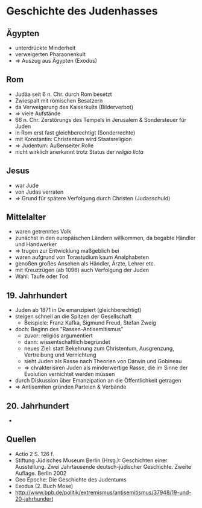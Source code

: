 # Geschichte des Judenhasses

## Ägypten
- unterdrückte Minderheit
- verweigerten Pharaonenkult
- => Auszug aus Ägypten (Exodus)

## Rom
- Judäa seit 6 n. Chr. durch Rom besetzt
- Zwiespalt mit römischen Besatzern
- da Verweigerung des Kaiserkults (Bilderverbot)
- => viele Aufstände
- 66 n. Chr. Zerstörungs des Tempels in Jerusalem & Sondersteuer für Juden
- in Rom erst fast gleichberechtigt (Sonderrechte)
- mit Konstantin: Christentum wird Staatsreligion
- => Judentum: Außenseiter Rolle
- nicht wirklich anerkannt trotz Status der *religio licta*

## Jesus
- war Jude
- von Judas verraten
- => Grund für spätere Verfolgung durch Christen (Judasschuld)

## Mittelalter
- waren getrenntes Volk
- zunächst in den europäischen Ländern willkommen, da begabte Händler und Handwerker
- => trugen zur Entwicklung maßgeblich bei
- waren aufgrund von Torastudium kaum Analphabeten
- genoßen großes Ansehen als Händler, Ärzte, Lehrer etc.
- mit Kreuzzügen (ab 1096) auch Verfolgung der Juden
- Wahl: Taufe oder Tod

## 19. Jahrhundert
- Juden ab 1871 in De emanzipiert (gleichberechtigt)
- steigen schnell an die Spitzen der Gesellschaft
    - Beispiele: Franz Kafka, Sigmund Freud, Stefan Zweig
- doch: Beginn des "Rassen-Antisemitismus"
    - zuvor: religiös argumentiert
    - dann: wissentschaftlich begründet
    - neues Ziel: statt Bekehrung zum Christentum, Ausgrenzung, Vertreibung und Vernichtung
    - sieht Juden als Rasse nach Theorien von Darwin und Gobineau
    - => chrakterisiren Juden als minderwertige Rasse, die im Sinne der Evolution vernichtet werden müssen
- durch Diskussion über Emanzipation an die Öffentlichkeit getragen
- => Antisemiten gründen Parteien & Verbände

## 20. Jahrhundert
- 

## Quellen
- Actio 2 S. 126 f.
- Stiftung Jüdisches Museum Berlin (Hrsg.): Geschichten einer Ausstellung. Zwei Jahrtausende deutsch-jüdischer Geschichte. Zweite Auflage. Berlin 2002
- Geo Epoche: Die Geschichte des Judentums
- Exodus (2. Buch Mose)
- http://www.bpb.de/politik/extremismus/antisemitismus/37948/19-und-20-jahrhundert
